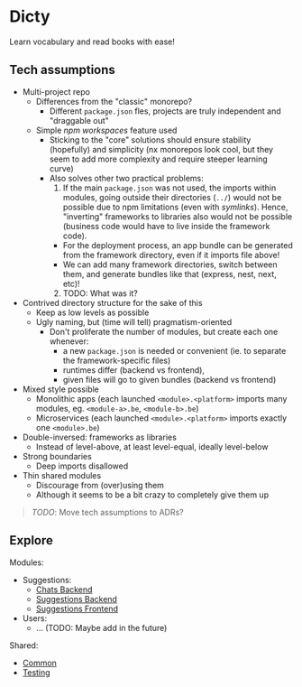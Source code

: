 # Dicty

Learn vocabulary and read books with ease!

## Tech assumptions

- Multi-project repo
  - Differences from the "classic" monorepo?
    - Different `package.json` fles, projects are truly independent and "draggable out"
  - Simple _npm workspaces_ feature used
    - Sticking to the "core" solutions should ensure stability (hopefully) and simplicity (nx monorepos look cool, but they seem to add more complexity and require steeper learning curve)
    - Also solves other two practical problems:
      1. If the main `package.json` was not used, the imports within modules, going outside their directories (`../`) would not be possible due to npm limitations (even with _symlinks_). Hence, "inverting" frameworks to libraries also would not be possible (business code would have to live inside the framework code).
      - For the deployment process, an app bundle can be generated from the framework directory, even if it imports file above!
      - We can add many framework directories, switch between them, and generate bundles like that (express, nest, next, etc)!
      2. TODO: What was it?
- Contrived directory structure for the sake of this
  - Keep as low levels as possible
  - Ugly naming, but (time will tell) pragmatism-oriented
    - Don't proliferate the number of modules, but create each one whenever:
      - a new `package.json` is needed or convenient (ie. to separate the framework-specific files)
      - runtimes differ (backend vs frontend),
      - given files will go to given bundles (backend vs frontend)
- Mixed style possible
  - Monolithic apps (each launched `<module>.<platform>` imports many modules, eg. `<module-a>.be`, `<module-b>.be`)
  - Microservices (each launched `<module>.<platform>` imports exactly one `<module>.be`)
- Double-inversed: frameworks as libraries
  - Instead of level-above, at least level-equal, ideally level-below
- Strong boundaries
  - Deep imports disallowed
- Thin shared modules
  - Discourage from (over)using them
  - Although it seems to be a bit crazy to completely give them up

> _TODO_: Move tech assumptions to ADRs?

## Explore

Modules:

- Suggestions:
  - [Chats Backend](./modules/chats.backend/README.md)
  - [Suggestions Backend](./modules/suggestions.backend/README.md)
  - [Suggestions Frontend](./modules/suggestions.frontend/README.md)
- Users:
  - ... (TODO: Maybe add in the future)

Shared:

- [Common](./shared/common/README.md)
- [Testing](./shared/testing/README.md)
